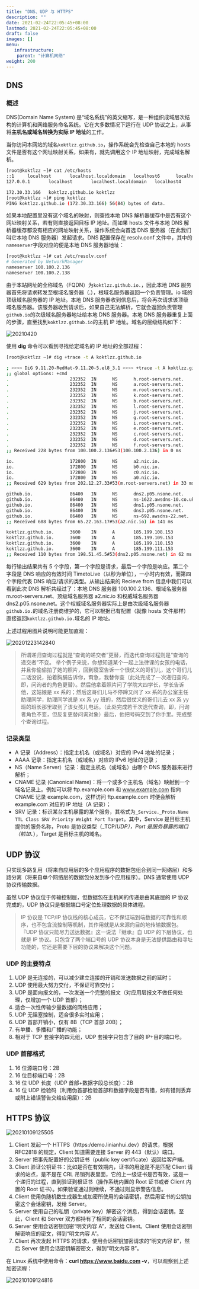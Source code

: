 ```yaml
---
title: "DNS、UDP 与 HTTPS"
description: ""
date: 2021-02-24T22:05:45+08:00
lastmod: 2021-02-24T22:05:45+08:00
draft: false
images: []
menu:
   infrastructure:
    parent: "计算机网络"
weight: 200
---
```


## DNS

### 概述

DNS(Domain Name System) 是“域名系统”的英文缩写，是一种组织成域层次结构的计算机和网络服务命名系统。它在大多数情况下运行在 UDP 协议之上，从事将**主机名或域名转换为实际 IP 地址**的工作。

当你访问本网站的域名`koktlzz.github.io`，操作系统会先检查自己本地的 hosts 文件是否有这个网址映射关系，如果有，就先调用这个 IP 地址映射，完成域名解析。

```bash
[root@koktlzz ~]# cat /etc/hosts
::1     localhost       localhost.localdomain   localhost6      localhost6.localdomain6
127.0.0.1       localhost       localhost.localdomain   localhost4      localhost4.localdomain4

172.30.33.166   koktlzz.github.io koktlzz
[root@koktlzz ~]# ping koktlzz
PING koktlzz.github.io (172.30.33.166) 56(84) bytes of data.
```

如果本地配置里没有这个域名的映射，则查找本地 DNS 解析器缓存中是否有这个网址映射关系，若有则直接返回目标 IP 地址。而如果 hosts 文件与本地 DNS 解析器缓存都没有相应的网址映射关系，操作系统会向首选 DNS 服务器（在此我们叫它本地 DNS 服务器）发起请求。DNS 配置保存在 resolv.conf 文件中，其中的`nameserver`字段对应的便是本地 DNS 服务器地址：

```bash
[root@koktlzz ~]# cat /etc/resolv.conf 
# Generated by NetworkManager
nameserver 100.100.2.136
nameserver 100.100.2.138
```

由于本站网址的全称域名（FQDN）为`koktlzz.github.io.`，因此本地 DNS 服务器首先将请求转发至根域名服务器（.），根域名服务器返回一个负责管理。io 域的顶级域名服务器的 IP 地址。本地 DNS 服务器收到信息后，将会再次请求该顶级域名服务器。该服务器收到请求后，如果自己无法解析，它就会返回负责管理`github.io`的次级域名服务器地址给本地 DNS 服务器。本地 DNS 服务器重复上面的步骤，直至找到`koktlzz.github.io`的主机 IP 地址。域名的层级结构如下：

![20210420](https://cdn.jsdelivr.net/gh/koktlzz/ImgBed@master/20210420.jpeg)

使用 **dig** 命令可以看到寻找给定域名的 IP 地址的全部过程：

```bash
[root@koktlzz ~]# dig +trace -t A koktlzz.github.io 

; <<>> DiG 9.11.20-RedHat-9.11.20-5.el8_3.1 <<>> +trace -t A koktlzz.github.io
;; global options: +cmd
.                       232352  IN      NS      h.root-servers.net.
.                       232352  IN      NS      a.root-servers.net.
.                       232352  IN      NS      m.root-servers.net.
.                       232352  IN      NS      k.root-servers.net.
.                       232352  IN      NS      b.root-servers.net.
.                       232352  IN      NS      l.root-servers.net.
.                       232352  IN      NS      j.root-servers.net.
.                       232352  IN      NS      g.root-servers.net.
.                       232352  IN      NS      i.root-servers.net.
.                       232352  IN      NS      e.root-servers.net.
.                       232352  IN      NS      c.root-servers.net.
.                       232352  IN      NS      d.root-servers.net.
.                       232352  IN      NS      f.root-servers.net.
;; Received 228 bytes from 100.100.2.136#53(100.100.2.136) in 0 ms

io.                     172800  IN      NS      a2.nic.io.
io.                     172800  IN      NS      b0.nic.io.
io.                     172800  IN      NS      c0.nic.io.
io.                     172800  IN      NS      a0.nic.io.
;; Received 629 bytes from 202.12.27.33#53(m.root-servers.net) in 33 ms

github.io.              86400   IN      NS      dns2.p05.nsone.net.
github.io.              86400   IN      NS      ns-1622.awsdns-10.co.uk.
github.io.              86400   IN      NS      dns1.p05.nsone.net.
github.io.              86400   IN      NS      dns3.p05.nsone.net.
github.io.              86400   IN      NS      ns-692.awsdns-22.net.
;; Received 688 bytes from 65.22.163.17#53(a2.nic.io) in 141 ms

koktlzz.github.io.      3600    IN      A       185.199.108.153
koktlzz.github.io.      3600    IN      A       185.199.109.153
koktlzz.github.io.      3600    IN      A       185.199.110.153
koktlzz.github.io.      3600    IN      A       185.199.111.153
;; Received 110 bytes from 198.51.45.5#53(dns2.p05.nsone.net) in 62 ms
```

每行输出结果共有 5 个字段，第一个字段是请求，最后一个字段是响应。第二个字段是 DNS 响应的有效时间 TimetoLive（以秒为单位），一小时内有效，而第四个字段代表 DNS 响应/请求的类型。从输出结果的 Recieve from 信息中我们可以看到此次 DNS 解析共经过了：本地 DNS 服务器 100.100.2.136、根域名服务器 m.root-servers.net、顶级域名服务器 a2.nic.io 和权威域名服务器 dns2.p05.nsone.net。这个权威域名服务器实际上是由次级域名服务器`github.io.`的域名注册商维护的，它可以根据已有配置（就像 hosts 文件那样）直接返回`koktlzz.github.io.`域名的 IP 地址。

上述过程用图片说明可能更加直观：

![20201223142840](https://cdn.jsdelivr.net/gh/koktlzz/NoteImg@main/20201223142840.png)

>所谓递归查询过程就是“查询的递交者”更替，而迭代查询过程则是“查询的递交者”不变。
>举个例子来说，你想知道某个一起上法律课的女孩的电话，并且你偷偷拍了她的照片，回到寝室告诉一个很仗义的哥们儿，这个哥们儿二话没说，拍着胸脯告诉你，甭急，我替你查（此处完成了一次递归查询，即，问询者的角色更替）。然后他拿着照片问了学院大四学长，学长告诉他，这姑娘是 xx 系的；然后这哥们儿马不停蹄又问了 xx 系的办公室主任助理同学，助理同学说是 xx 系 yy 班的，然后很仗义的哥们儿去 xx 系 yy 班的班长那里取到了该女孩儿电话。（此处完成若干次迭代查询，即，问询者角色不变，但反复更替问询对象）最后，他把号码交到了你手里。完成整个查询过程。

### 记录类型

- A 记录（Address）：指定主机名（或域名）对应的 IPv4 地址的记录；
- AAAA 记录：指定主机名（或域名）对应的 IPv6 地址的记录；
- NS（Name Server）记录：指定主机名（或域名）由哪个 DNS 服务器来进行解析；
- CNAME 记录 (Canonical Name)：将一个或多个主机名（域名）映射到一个域名记录上。例如可以将 ftp.example.com 和 www.example.com 指向 CNAME 记录 example.com，这样访问 ftp.example.com 时便会解析 example.com 对应的 IP 地址（A 记录）；
- SRV 记录：标识某台主机暴露的某个服务，其格式为`_Service._Proto.Name TTL Class SRV Priority Weight Port Target`。其中，Service 是目标主机提供的服务名称，Proto 是协议类型（_TCP/_UDP），Port 是服务暴露的端口（前加、_），Target 是目标主机的域名。

## UDP 协议

只实现多路复用（将来自应用层的多个应用程序的数据包组合到同一网络层）和多路分离（将来自单个网络层的数据包分发到多个应用程序）。DNS 通常使用 UDP 协议传输数据。

虽然 UDP 协议位于传输控制层，但数据包在主机间的传递是由其底层的 IP 协议完成的，UDP 协议只是根据端口号定位处理数据的具体进程。

> IP 协议是 TCP/IP 协议栈的核心成员，它不保证端到端数据的可靠性和顺序，也不包含流控制等机制，其作用就是从来源向目的地传输数据包。『UDP 协议只能尽力送达数据』这一说法『继承』自 UDP 的下层协议，也就是 IP 协议。只包含了两个端口号的 UDP 协议本身是无法提供路由和寻址功能的，它还是需要下层的协议来解决这个问题。

### UDP 的主要特点

1. UDP 是无连接的，可以减少建立连接的开销和发送数据之前的延时；
2. UDP 使用最大努力交付，不保证可靠交付；
3. UDP 是面向报文的，一次发送一个完整的报文（对应用层报文不做任何处理，仅增加一个 UDP 首部）；
4. 适合一次性传输少量数据的网络应用；
5. UDP 无阻塞控制，适合很多实时应用；
6. UDP 首部开销小，仅有 8B（TCP 首部 20B）；
7. 有单播、多播和广播的功能；
8. 相对于 TCP 套接字的四元组，UDP 套接字只包含了目的 IP+目的端口号。

### UDP 首部格式

1. 16 位源端口号：2B
2. 16 位目标端口号：2B
3. 16 位 UDP 长度（UDP 首部+数据字段总长度）：2B
4. 16 位 UDP 检验码（利用伪首部检验首部和数据字段是否有错，如有错则丢弃或附上错误警告交给应用层）：2B

## HTTPS 协议

![20210109125505](https://cdn.jsdelivr.net/gh/koktlzz/ImgBed@master/20210109125505.png)

1. Client 发起一个 HTTPS（https:/demo.linianhui.dev）的请求，根据 RFC2818 的规定，Client 知道需要连接 Server 的 443（默认）端口。
2. Server 把事先配置好的公钥证书（public key certificate）返回给客户端。
3. Client 验证公钥证书：比如是否在有效期内，证书的用途是不是匹配 Client 请求的站点，是不是在 CRL 吊销列表里面，它的上一级证书是否有效，这是一个递归的过程，直到验证到根证书（操作系统内置的 Root 证书或者 Client 内置的 Root 证书）。如果验证通过则继续，不通过则显示警告信息。
4. Client 使用伪随机数生成器生成加密所使用的会话密钥，然后用证书的公钥加密这个会话密钥，发给 Server。
5. Server 使用自己的私钥（private key）解密这个消息，得到会话密钥。至此，Client 和 Server 双方都持有了相同的会话密钥。
6. Server 使用会话密钥加密“明文内容 A”，发送给 Client。Client 使用会话密钥解密响应的密文，得到“明文内容 A”。
7. Client 再次发起 HTTPS 的请求，使用会话密钥加密请求的“明文内容 B”，然后 Server 使用会话密钥解密密文，得到“明文内容 B”。

在 Linux 系统中使用命令：**curl https://www.baidu.com -v**，可以观察到上述加密流程：

![20210109124816](https://cdn.jsdelivr.net/gh/koktlzz/ImgBed@master/20210109124816.png)
